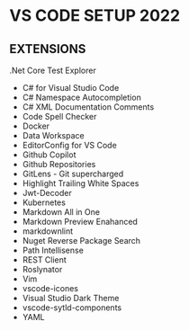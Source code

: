 # VS CODE SETUP 2022

## EXTENSIONS

.Net Core Test Explorer

- C# for Visual Studio Code
- C# Namespace Autocompletion
- C# XML Documentation Comments
- Code Spell Checker
- Docker
- Data Workspace
- EditorConfig for VS Code
- Github Copilot
- Github Repositories
- GitLens - Git supercharged
- Highlight Trailing White Spaces
- Jwt-Decoder
- Kubernetes
- Markdown All in One
- Markdown Preview Enahanced
- markdownlint
- Nuget Reverse Package Search
- Path Intellisense
- REST Client
- Roslynator
- Vim
- vscode-icones
- Visual Studio Dark Theme
- vscode-sytld-components
- YAML
